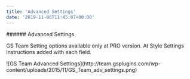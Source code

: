 ```yaml
---
title: 'Advanced Settings'
date: '2019-11-06T11:45:07+00:00'
---
```

<div class="sec-sep"><div class="one-fourth first">###### <span id="Advanced_Settings">Advanced Settings</span>

GS Team Setting options available only at PRO version. At Style Settings instructions added with each field.

</div><div class="three-fourths"> ![GS Team Advanced Settings](http://team.gsplugins.com/wp-content/uploads/2015/11/GS_Team_adv_settings.png) </div></div>